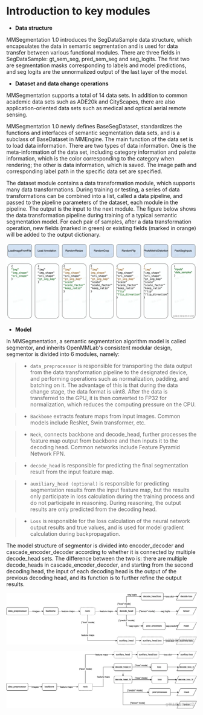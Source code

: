 # Introduction to key modules

- **Data structure**

MMSegmentation 1.0 introduces the SegDataSample data structure, which encapsulates the data in semantic segmentation and is used for data transfer between various functional modules. There are three fields in SegDataSample: gt_sem_seg, pred_sem_seg and seg_logits. The first two are segmentation masks corresponding to labels and model predictions, and seg logits are the unnormalized output of the last layer of the model.

- **Dataset and data change operations**

MMSegmentation supports a total of 14 data sets. In addition to common academic data sets such as ADE20k and CityScapes, there are also application-oriented data sets such as medical and optical aerial remote sensing.

MMSegmentation 1.0 newly defines BaseSegDataset, standardizes the functions and interfaces of semantic segmentation data sets, and is a subclass of BaseDataset in MMEngine. The main function of the data set is to load data information. There are two types of data information. One is the meta-information of the data set, including category information and palette information, which is the color corresponding to the category when rendering; the other is data information, which is saved. The image path and corresponding label path in the specific data set are specified.

The dataset module contains a data transformation module, which supports many data transformations. During training or testing, a series of data transformations can be combined into a list, called a data pipeline, and passed to the pipeline parameters of the dataset, each module in the pipeline. The output is the input to the next module.
The figure below shows the data transformation pipeline during training of a typical semantic segmentation model. For each pair of samples, after a data transformation operation, new fields (marked in green) or existing fields (marked in orange) will be added to the output dictionary.

![data_trans](figures/data_transformation_pipeline.awebp)

- **Model**

In MMSegmentation, a semantic segmentation algorithm model is called segmentor, and inherits OpenMMLab's consistent modular design, segmentor is divided into 6 modules, namely:

> - `data_preprocessor` is responsible for transporting the data output from the data transformation pipeline to the designated device, and performing operations such as normalization, padding, and batching on it. The advantage of this is that during the data change stage, the data format is uint8. After the data is transferred to the GPU, it is then converted to FP32 for normalization, which reduces the computing pressure on the CPU.

> - `Backbone` extracts feature maps from input images. Common models include ResNet, Swin transformer, etc.

> - `Neck`, connects backbone and decode_head, further processes the feature map output from backbone and then inputs it to the decoding head. Common networks include Feature Pyramid Network FPN.

> - `decode_head` is responsible for predicting the final segmentation result from the input feature map.

> - `auxiliary_head (optional)` is responsible for predicting segmentation results from the input feature map, but the results only participate in loss calculation during the training process and do not participate in reasoning. During reasoning, the output results are only predicted from the decoding head.

> - `Loss` is responsible for the loss calculation of the neural network output results and true values, and is used for model gradient calculation during backpropagation.

The model structure of segmentor is divided into encoder_decoder and cascade_encoder_decoder according to whether it is connected by multiple decode_head sets. The difference between the two is: there are multiple decode_heads in cascade_encoder_decoder, and starting from the second decoding head, the input of each decoding head is the output of the previous decoding head, and its function is to further refine the output results.

![encoder_decoder](figures/encoder_decoder_data_stream.awebp)

![cascade_encoder_decoder](figures/cascade_encoder_decoder_data_flow.awebp)
